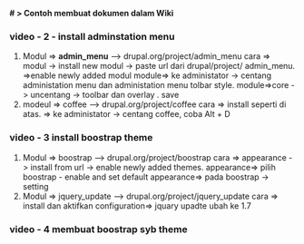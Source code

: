 **# > Contoh membuat dokumen dalam Wiki**

### video - 2 - install adminstation menu
1. Modul => **admin_menu**
--> drupal.org/project/admin_menu
cara  => modul -> install new modul -> paste 	url dari drupal/project/ admin_menu.
=>enable newly added modul 
module=> ke administator -> centang administation menu dan administation menu tolbar style.
module=>core -> uncentang -> toolbar dan overlay . save
2. modeul => coffee
--> drupal.org/project/coffee
cara => install seperti di atas.
=> ke administator -> centang coffee, coba Alt + D

### video - 3 install boostrap theme
1. Modul => boostrap
--> drupal.org/project/boostrap
cara => appearance - > install from url -> enable newly added themes.
appearance=> pilih boostrap - enable and set default
appearance=> pada boostrap -> setting
2. Modul => jquery_update
--> drupal.org/project/jquery_update
cara => install dan aktifkan
configuration=> jquary upadte ubah ke 1.7

### video - 4 membuat boostrap syb theme

